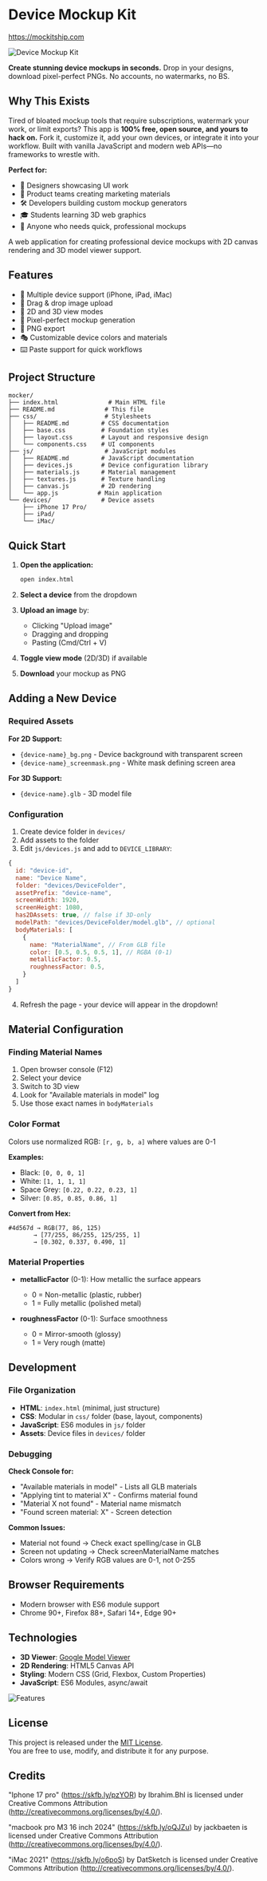# Device Mockup Kit
https://mockitship.com

![Device Mockup Kit](imac-3d-mockup.png)

**Create stunning device mockups in seconds.** Drop in your designs, download pixel-perfect PNGs. No accounts, no watermarks, no BS.

## Why This Exists

Tired of bloated mockup tools that require subscriptions, watermark your work, or limit exports? This app is **100% free, open source, and yours to hack on.** Fork it, customize it, add your own devices, or integrate it into your workflow. Built with vanilla JavaScript and modern web APIs—no frameworks to wrestle with.

**Perfect for:**
- 🎨 Designers showcasing UI work
- 📱 Product teams creating marketing materials
- 🛠️ Developers building custom mockup generators
- 🎓 Students learning 3D web graphics
- 🚀 Anyone who needs quick, professional mockups

A web application for creating professional device mockups with 2D canvas rendering and 3D model viewer support. 

## Features

- 📱 Multiple device support (iPhone, iPad, iMac)
- 🎨 Drag & drop image upload
- 🔄 2D and 3D view modes
- 🎯 Pixel-perfect mockup generation
- 💾 PNG export
- 🎭 Customizable device colors and materials
- ⌨️ Paste support for quick workflows

## Project Structure

```
mocker/
├── index.html              # Main HTML file
├── README.md              # This file
├── css/                   # Stylesheets
│   ├── README.md         # CSS documentation
│   ├── base.css          # Foundation styles
│   ├── layout.css        # Layout and responsive design
│   └── components.css    # UI components
├── js/                    # JavaScript modules
│   ├── README.md         # JavaScript documentation
│   ├── devices.js        # Device configuration library
│   ├── materials.js      # Material management
│   ├── textures.js       # Texture handling
│   ├── canvas.js         # 2D rendering
│   └── app.js           # Main application
└── devices/              # Device assets
    ├── iPhone 17 Pro/
    ├── iPad/
    └── iMac/
```

## Quick Start

1. **Open the application:**
   ```bash
   open index.html
   ```

2. **Select a device** from the dropdown

3. **Upload an image** by:
   - Clicking "Upload image"
   - Dragging and dropping
   - Pasting (Cmd/Ctrl + V)

4. **Toggle view mode** (2D/3D) if available

5. **Download** your mockup as PNG

## Adding a New Device

### Required Assets

**For 2D Support:**
- `{device-name}_bg.png` - Device background with transparent screen
- `{device-name}_screenmask.png` - White mask defining screen area

**For 3D Support:**
- `{device-name}.glb` - 3D model file

### Configuration

1. Create device folder in `devices/`
2. Add assets to the folder
3. Edit `js/devices.js` and add to `DEVICE_LIBRARY`:

```javascript
{
  id: "device-id",
  name: "Device Name",
  folder: "devices/DeviceFolder",
  assetPrefix: "device-name",
  screenWidth: 1920,
  screenHeight: 1080,
  has2DAssets: true, // false if 3D-only
  modelPath: "devices/DeviceFolder/model.glb", // optional
  bodyMaterials: [
    {
      name: "MaterialName", // From GLB file
      color: [0.5, 0.5, 0.5, 1], // RGBA (0-1)
      metallicFactor: 0.5,
      roughnessFactor: 0.5,
    }
  ]
}
```

4. Refresh the page - your device will appear in the dropdown!

## Material Configuration

### Finding Material Names

1. Open browser console (F12)
2. Select your device
3. Switch to 3D view
4. Look for "Available materials in model" log
5. Use those exact names in `bodyMaterials`

### Color Format

Colors use normalized RGB: `[r, g, b, a]` where values are 0-1

**Examples:**
- Black: `[0, 0, 0, 1]`
- White: `[1, 1, 1, 1]`
- Space Grey: `[0.22, 0.22, 0.23, 1]`
- Silver: `[0.85, 0.85, 0.86, 1]`

**Convert from Hex:**
```
#4d567d → RGB(77, 86, 125)
       → [77/255, 86/255, 125/255, 1]
       → [0.302, 0.337, 0.490, 1]
```

### Material Properties

- **metallicFactor** (0-1): How metallic the surface appears
  - 0 = Non-metallic (plastic, rubber)
  - 1 = Fully metallic (polished metal)

- **roughnessFactor** (0-1): Surface smoothness
  - 0 = Mirror-smooth (glossy)
  - 1 = Very rough (matte)

## Development

### File Organization

- **HTML**: `index.html` (minimal, just structure)
- **CSS**: Modular in `css/` folder (base, layout, components)
- **JavaScript**: ES6 modules in `js/` folder
- **Assets**: Device files in `devices/` folder

### Debugging

**Check Console for:**
- "Available materials in model" - Lists all GLB materials
- "Applying tint to material X" - Confirms material found
- "Material X not found" - Material name mismatch
- "Found screen material: X" - Screen detection

**Common Issues:**
- Material not found → Check exact spelling/case in GLB
- Screen not updating → Check screenMaterialName matches
- Colors wrong → Verify RGB values are 0-1, not 0-255

## Browser Requirements

- Modern browser with ES6 module support
- Chrome 90+, Firefox 88+, Safari 14+, Edge 90+

## Technologies

- **3D Viewer**: [Google Model Viewer](https://modelviewer.dev/)
- **2D Rendering**: HTML5 Canvas API
- **Styling**: Modern CSS (Grid, Flexbox, Custom Properties)
- **JavaScript**: ES6 Modules, async/await


![Features](mockitship.001.gif)

## License
This project is released under the [MIT License](LICENSE).  
You are free to use, modify, and distribute it for any purpose.

## Credits
"Iphone 17 pro" (https://skfb.ly/pzYOR) by Ibrahim.Bhl is licensed under Creative Commons Attribution (http://creativecommons.org/licenses/by/4.0/).

"macbook pro M3 16 inch 2024" (https://skfb.ly/oQJZu) by jackbaeten is licensed under Creative Commons Attribution (http://creativecommons.org/licenses/by/4.0/).

"iMac 2021" (https://skfb.ly/o6poS) by DatSketch is licensed under Creative Commons Attribution (http://creativecommons.org/licenses/by/4.0/).